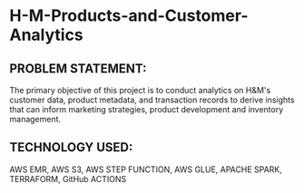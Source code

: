 # H-M-Products-and-Customer-Analytics

## PROBLEM STATEMENT:
The primary objective of this project is to conduct analytics on H&M's customer data, product metadata, and transaction records to derive insights that can inform marketing strategies, product development and inventory management.

## TECHNOLOGY USED:
AWS EMR, AWS S3, AWS STEP FUNCTION, AWS GLUE, APACHE SPARK, TERRAFORM, GitHub ACTIONS 
